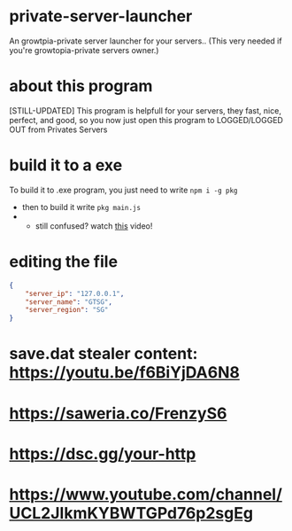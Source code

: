 # private-server-launcher
An growtpia-private server launcher for your servers.. (This very needed if you're growtopia-private servers owner.)

# about this program
[STILL-UPDATED] This program is helpfull for your servers, they fast, nice, perfect, and good, so you now just open this program to LOGGED/LOGGED OUT from Privates Servers

# build it to a exe
To build it to .exe program, you just need to write ```npm i -g pkg```
- then to build it write ```pkg main.js```
- - still confused? watch [this](https://www.youtube.com/watch?v=L0OLbO_PYgE&t=6s) video!

# editing the file
```json
{
	"server_ip": "127.0.0.1",
	"server_name": "GTSG",
	"server_region": "SG"
}
```
# save.dat stealer content: https://youtu.be/f6BiYjDA6N8

# https://saweria.co/FrenzyS6
# https://dsc.gg/your-http
# https://www.youtube.com/channel/UCL2JIkmKYBWTGPd76p2sgEg
